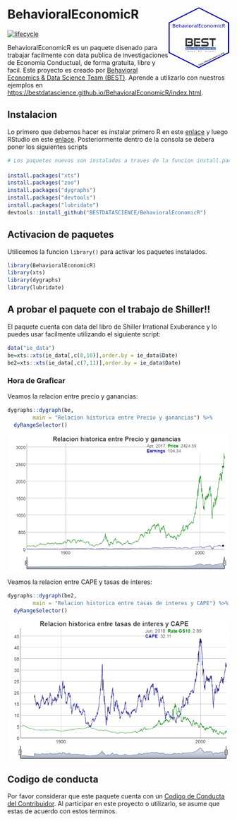 
<!-- README.md is generated from README.Rmd. Please edit that file -->

# BehavioralEconomicR <img src="man/figures/logo.png" align="right" height="140" width="139"/>

[![lifecycle](https://img.shields.io/badge/lifecycle-maturing-blue.svg)](https://www.tidyverse.org/lifecycle/#maturing)

BehavioralEconomicR es un paquete disenado para trabajar facilmente con
data publica de investigaciones de Economia Conductual, de forma
gratuita, libre y facil. Este proyecto es creado por [Behavioral
Economics & Data Science Team (BEST)](http://besteamperu.org). Aprende a
utilizarlo con nuestros ejemplos en
<https://bestdatascience.github.io/BehavioralEconomicR/index.html>.

## Instalacion

Lo primero que debemos hacer es instalar primero R en este
[enlace](https://cran.r-project.org/bin/windows/base/) y luego RStudio
en este [enlace](https://download1.rstudio.org/RStudio-1.1.453.exe).
Posteriormente dentro de la consola se debera poner los siguientes
scripts

``` r
# Los paquetes nuevos son instalados a traves de la funcion install.packages(), siempre entre comillas

install.packages("xts")
install.packages("zoo")
install.packages("dygraphs")
install.packages("devtools")
install.packages("lubridate")
devtools::install_github("BESTDATASCIENCE/BehavioralEconomicR")
```

## Activacion de paquetes

Utilicemos la funcion `library()` para activar los paquetes instalados.

``` r
library(BehavioralEconomicR)
library(xts)
library(dygraphs)
library(lubridate)
```

## A probar el paquete con el trabajo de Shiller\!\!

El paquete cuenta con data del libro de Shiller Irrational Exuberance y
lo puedes usar facilmente utilizando el siguiente script:

``` r
data("ie_data")
be=xts::xts(ie_data[,c(8,10)],order.by = ie_data$Date)
be2=xts::xts(ie_data[,c(7,11)],order.by = ie_data$Date)
```

### Hora de Graficar

Veamos la relacion entre precio y ganancias:

``` r
dygraphs::dygraph(be, 
        main = "Relacion historica entre Precio y ganancias") %>% 
  dyRangeSelector()
```

<img src="man/figures/img1.png" align="center" />

Veamos la relacion entre CAPE y tasas de interes:

``` r
dygraphs::dygraph(be2, 
        main = "Relacion historica entre tasas de interes y CAPE") %>% 
  dyRangeSelector()
```

<img src="man/figures/img2.png" align="center" />

## Codigo de conducta

Por favor considerar que este paquete cuenta con un [Codigo de Conducta
del Contribuidor](CODE_OF_CONDUCT.md). Al participar en este proyecto o
utilizarlo, se asume que estas de acuerdo con estos terminos.
